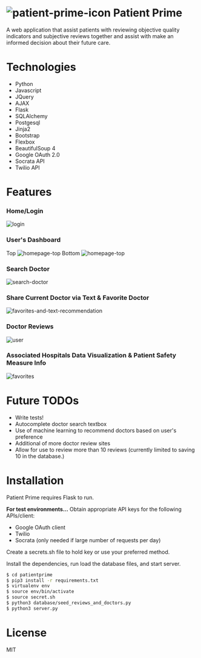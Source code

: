 # ![patient-prime-icon](/static/title_icon_1.png) Patient Prime
A web application that assist patients with reviewing objective quality indicators and subjective reviews together and assist with make an informed decision about their future care.

<!-- Click here for a video demo: [insert link herehttps://you.be]. -->

# Technologies

- Python
- Javascript
- JQuery
- AJAX
- Flask
- SQLAlchemy
- Postgesql
- Jinja2
- Bootstrap
- Flexbox
- BeautifulSoup 4
- Google OAuth 2.0
- Socrata API
- Twilio API

# Features

### Home/Login
![login](/static/screenshot_login.png)

### User's Dashboard
Top
![homepage-top](/static/screenshot_dashboard_top.png)
Bottom
![homepage-top](/static/screenshot_dashboard_bottom.png)

### Search Doctor
![search-doctor](/static/gifs/Patient_Prime_Search_Doctor.gif)

### Share Current Doctor via Text & Favorite Doctor
![favorites-and-text-recommendation](/static/gifs/Patient_Prime_Fav_Text.gif)

### Doctor Reviews
![user](/static/gifs/Patient_Prime_Reviews.gif)

### Associated Hospitals Data Visualization & Patient Safety Measure Info
![favorites](/static/gifs/Patient_Prime_ChartJS.gif)

# Future TODOs
- Write tests!
- Autocomplete doctor search textbox
- Use of machine learning to recommend doctors based on user's preference
- Additional of more doctor review sites
- Allow for use to review more than 10 reviews (currently limited to saving 10 in the database.)

# Installation

Patient Prime requires Flask to run.

**For test environments...**
Obtain appropriate API keys for the following APIs/client:
- Google OAuth client
- Twilio
- Socrata (only needed if large number of requests per day)

Create a secrets.sh file to hold key or use your preferred method.

Install the dependencies, run load the database files, and start server.
```sh
$ cd patientprime
$ pip3 install -r requirements.txt
$ virtualenv env
$ source env/bin/activate
$ source secret.sh
$ python3 database/seed_reviews_and_doctors.py
$ python3 server.py
```

# License

 MIT
